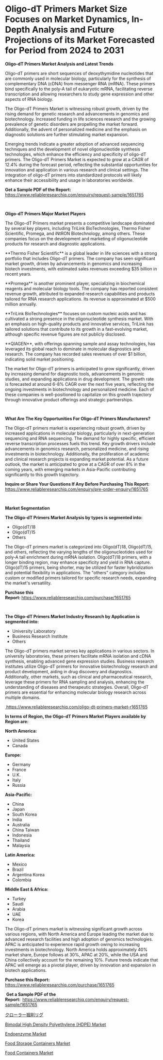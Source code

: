 <p><h1>Oligo-dT Primers Market Size Focuses on Market Dynamics, In-Depth Analysis and Future Projections of its Market Forecasted for Period from 2024 to 2031</h1></p><p><strong>Oligo-dT Primers Market Analysis and Latest Trends</strong></p>
<p><p>Oligo-dT primers are short sequences of deoxythymidine nucleotides that are commonly used in molecular biology, particularly for the synthesis of complementary DNA (cDNA) from messenger RNA (mRNA). These primers bind specifically to the poly-A tail of eukaryotic mRNA, facilitating reverse transcription and allowing researchers to study gene expression and other aspects of RNA biology.</p><p>The Oligo-dT Primers Market is witnessing robust growth, driven by the rising demand for genetic research and advancements in genomics and biotechnology. Increased funding in life sciences research and the growing prevalence of genetic disorders are propelling the market forward. Additionally, the advent of personalized medicine and the emphasis on diagnostic solutions are further stimulating market expansion.</p><p>Emerging trends indicate a greater adoption of advanced sequencing techniques and the development of novel oligonucleotide synthesis technologies, which enhance the efficiency and specificity of oligo-dT primers. The Oligo-dT Primers Market is expected to grow at a CAGR of 12.4% during the forecast period, reflecting the substantial opportunities for innovation and application in various research and clinical settings. The integration of oligo-dT primers into standardized protocols will likely enhance their accessibility and usage in laboratories worldwide.</p></p>
<p><strong>Get a Sample PDF of the Report:&nbsp;</strong> <a href="https://www.reliableresearchiq.com/enquiry/request-sample/1651765?utm_campaign=1102&utm_medium=2&utm_source=Github&utm_content=ia&utm_term=27092024&utm_id=oligo-dt-primers">https://www.reliableresearchiq.com/enquiry/request-sample/1651765</a></p>
<p>&nbsp;</p>
<p><strong>Oligo-dT Primers Major Market Players</strong></p>
<p><p>The Oligo-dT Primers market presents a competitive landscape dominated by several key players, including TriLink BioTechnologies, Thermo Fisher Scientific, Promega, and iNtRON Biotechnology, among others. These companies focus on the development and marketing of oligonucleotide products for research and diagnostic applications.</p><p>**Thermo Fisher Scientific** is a global leader in life sciences with a strong portfolio that includes Oligo-dT primers. The company has seen significant market growth, driven by advancements in genomics and increasing biotech investments, with estimated sales revenues exceeding $35 billion in recent years.</p><p>**Promega** is another prominent player, specializing in biochemical reagents and molecular biology tools. The company has reported consistent revenue growth, attributed to expanded research capabilities and products tailored for RNA research applications. Its revenue is approximated at $500 million annually.</p><p>**TriLink BioTechnologies** focuses on custom nucleic acids and has cultivated a strong presence in the oligonucleotide synthesis market. With an emphasis on high-quality products and innovative services, TriLink has tailored solutions that contribute to its growth in a fast-evolving market, although specific revenue figures are not publicly disclosed.</p><p>**QIAGEN**, with offerings spanning sample and assay technologies, has leveraged its global reach to dominate in molecular diagnostics and research. The company has recorded sales revenues of over $1 billion, indicating solid market positioning.</p><p>The market for Oligo-dT primers is anticipated to grow significantly, driven by increasing demand for diagnostic tools, advancements in genomic studies, and expanding applications in drug development. The growth rate is forecasted at around 6-8% CAGR over the next five years, reflecting the ongoing investments in biotechnology and personalized medicine. Each of these companies is well-positioned to capitalize on this growth trajectory through innovative product offerings and strategic partnerships.</p></p>
<p>&nbsp;</p>
<p><strong>What Are The Key Opportunities For Oligo-dT Primers Manufacturers?</strong></p>
<p><p>The Oligo-dT primers market is experiencing robust growth, driven by increased applications in molecular biology, particularly in next-generation sequencing and RNA sequencing. The demand for highly specific, efficient reverse transcription processes fuels this trend. Key growth drivers include advancements in genomics research, personalized medicine, and rising investments in biotechnology. Additionally, the proliferation of academic and clinical research projects is expanding market potential. As a future outlook, the market is anticipated to grow at a CAGR of over 8% in the coming years, with emerging markets in Asia-Pacific contributing significantly to this growth trajectory.</p></p>
<p><strong>Inquire or Share Your Questions If Any Before Purchasing This Report:</strong> <a href="https://www.reliableresearchiq.com/enquiry/pre-order-enquiry/1651765?utm_campaign=1102&utm_medium=2&utm_source=Github&utm_content=ia&utm_term=27092024&utm_id=oligo-dt-primers">https://www.reliableresearchiq.com/enquiry/pre-order-enquiry/1651765</a></p>
<p>&nbsp;</p>
<p><strong>Market Segmentation</strong></p>
<p><strong>The Oligo-dT Primers Market Analysis by types is segmented into:</strong></p>
<p><ul><li>Oligo(dT)18</li><li>Oligo(dT)15</li><li>Others</li></ul></p>
<p><p>The Oligo-dT primers market is categorized into Oligo(dT)18, Oligo(dT)15, and others, reflecting the varying lengths of the oligonucleotides used for poly-A tail enrichment during mRNA isolation. Oligo(dT)18 primers, with a longer binding region, may enhance specificity and yield in RNA capture. Oligo(dT)15 primers, being shorter, may be utilized for faster hybridization and potential flexibility in applications. The "others" category includes custom or modified primers tailored for specific research needs, expanding the market's versatility.</p></p>
<p><strong>Purchase this Report:&nbsp;</strong><a href="https://www.reliableresearchiq.com/purchase/1651765?utm_campaign=1102&utm_medium=2&utm_source=Github&utm_content=ia&utm_term=27092024&utm_id=oligo-dt-primers">https://www.reliableresearchiq.com/purchase/1651765</a></p>
<p>&nbsp;</p>
<p><strong>The Oligo-dT Primers Market Industry Research by Application is segmented into:</strong></p>
<p><ul><li>University Laboratory</li><li>Business Research Institute</li><li>Others</li></ul></p>
<p><p>The Oligo-dT primers market serves key applications in various sectors. In university laboratories, these primers facilitate mRNA isolation and cDNA synthesis, enabling advanced gene expression studies. Business research institutes utilize Oligo-dT primers for innovative biotechnology research and product development, aiding in drug discovery and diagnostics. Additionally, other markets, such as clinical and pharmaceutical research, leverage these primers for RNA sampling and analysis, enhancing the understanding of diseases and therapeutic strategies. Overall, Oligo-dT primers are essential for enhancing molecular biology research across multiple domains.</p></p>
<p><a href="https://www.reliableresearchiq.com/oligo-dt-primers-market-r1651765?utm_campaign=1102&utm_medium=2&utm_source=Github&utm_content=ia&utm_term=27092024&utm_id=oligo-dt-primers">&nbsp;https://www.reliableresearchiq.com/oligo-dt-primers-market-r1651765</a></p>
<p><strong>In terms of Region, the Oligo-dT Primers Market Players available by Region are:</strong></p>
<p>
    <p> <strong> North America: </strong>
        <ul>
            <li>United States</li>
            <li>Canada</li>
        </ul>
        </p> 
    <p> <strong> Europe: </strong>
        <ul>
            <li>Germany</li>
            <li>France</li>
            <li>U.K.</li>
            <li>Italy</li>
            <li>Russia</li>
        </ul>
        </p> 
    <p> <strong> Asia-Pacific: </strong>
        <ul>
            <li>China</li>
            <li>Japan</li>
            <li>South Korea</li>
            <li>India</li>
            <li>Australia</li>
            <li>China Taiwan</li>
            <li>Indonesia</li>
            <li>Thailand</li>
            <li>Malaysia</li>
        </ul>
        </p> 
    <p> <strong> Latin America: </strong>
        <ul>
            <li>Mexico</li>
            <li>Brazil</li>
            <li>Argentina Korea</li>
            <li>Colombia</li>
        </ul>
        </p> 
    <p> <strong> Middle East & Africa: </strong>
        <ul>
            <li>Turkey</li>
            <li>Saudi</li>
            <li>Arabia</li>
            <li>UAE</li>
            <li>Korea</li>
        </ul>
    </p>
    </p>
<p><p>The Oligo-dT primers market is witnessing significant growth across various regions, with North America and Europe leading the market due to advanced research facilities and high adoption of genomics technologies. APAC is anticipated to experience rapid growth owing to increasing investments in biotechnology. North America holds approximately 40% market share, Europe follows at 30%, APAC at 20%, while the USA and China collectively account for the remaining 10%. Future trends indicate that APAC will emerge as a pivotal player, driven by innovation and expansion in biotech applications.</p></p>
<p><strong>Purchase this Report: </strong><a href="https://www.reliableresearchiq.com/purchase/1651765?utm_campaign=1102&utm_medium=2&utm_source=Github&utm_content=ia&utm_term=27092024&utm_id=oligo-dt-primers">https://www.reliableresearchiq.com/purchase/1651765</a></p>
<p>&nbsp;<strong>Get a Sample PDF of the Report:&nbsp;&nbsp;</strong><a href="https://www.reliableresearchiq.com/enquiry/request-sample/1651765?utm_campaign=1102&utm_medium=2&utm_source=Github&utm_content=ia&utm_term=27092024&utm_id=oligo-dt-primers">https://www.reliableresearchiq.com/enquiry/request-sample/1651765</a></p>
<p><strong></strong></p>
<p><p><a href="https://github.com/mohamedbakry57/Market-Research-Report-List-6/blob/main/478886615524.md?utm_campaign=1102&utm_medium=2&utm_source=Github&utm_content=ia&utm_term=27092024&utm_id=oligo-dt-primers">クローラー掘削リグ</a></p><p><a href="https://github.com/arionmp/Market-Research-Report-List-5/blob/main/bimodal-high-density-polyethylene-hdpe-market.md?utm_campaign=1102&utm_medium=2&utm_source=Github&utm_content=ia&utm_term=27092024&utm_id=oligo-dt-primers">Bimodal High Density Polyethylene (HDPE) Market</a></p><p><a href="https://www.linkedin.com/pulse/endoenzyme-market-size-growing-cagr-65-report-covers-analysis-04ane?utm_campaign=1102&utm_medium=2&utm_source=Github&utm_content=ia&utm_term=27092024&utm_id=oligo-dt-primers">Endoenzyme Market</a></p><p><a href="https://issuu.com/reportprime-2/docs/food-storage-containers-market-size_443e5ee10c4edb?utm_campaign=1102&utm_medium=2&utm_source=Github&utm_content=ia&utm_term=27092024&utm_id=oligo-dt-primers">Food Storage Containers Market</a></p><p><a href="https://issuu.com/reportprime-2/docs/food-containers-market-size-2030.pp_6801c57969e9d3?utm_campaign=1102&utm_medium=2&utm_source=Github&utm_content=ia&utm_term=27092024&utm_id=oligo-dt-primers">Food Containers Market</a></p></p>